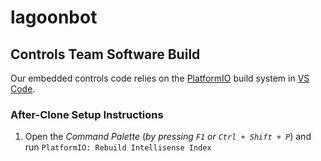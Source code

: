 # lagoonbot

## Controls Team Software Build

Our embedded controls code relies on the [PlatformIO](platformio.org) build system in [VS Code](https://code.visualstudio.com).

### After-Clone Setup Instructions

1. Open the *Command Palette* (*by pressing `F1` or `Ctrl + Shift + P`*) and run `PlatformIO: Rebuild Intellisense Index`
